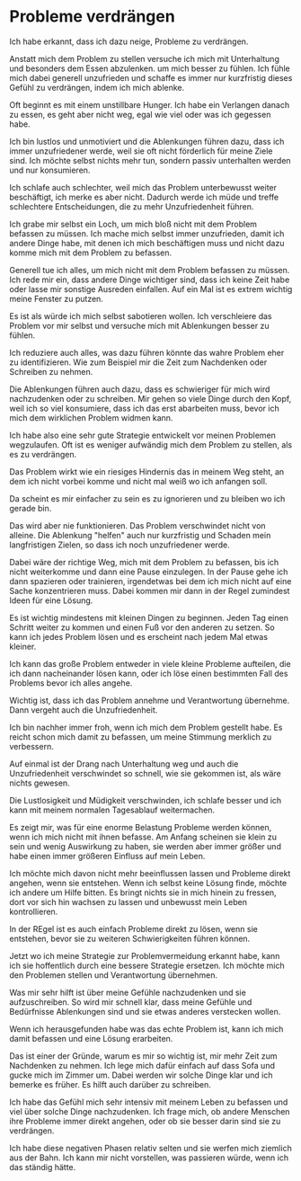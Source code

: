 # Probleme verdrängen

Ich habe erkannt, dass ich dazu neige, Probleme zu verdrängen.

Anstatt mich dem Problem zu stellen versuche ich mich mit Unterhaltung und besonders dem Essen abzulenken. um mich besser zu fühlen. Ich fühle mich dabei generell unzufrieden und schaffe es immer nur kurzfristig dieses Gefühl zu verdrängen, indem ich mich ablenke.

Oft beginnt es mit einem unstillbare Hunger. Ich habe ein Verlangen danach zu essen, es geht aber nicht weg, egal wie viel oder was ich gegessen habe.

Ich bin lustlos und unmotiviert und die Ablenkungen führen dazu, dass ich immer unzufriedener werde, weil sie oft nicht förderlich für meine Ziele sind. Ich möchte selbst nichts mehr tun, sondern passiv unterhalten werden und nur konsumieren.

Ich schlafe auch schlechter, weil mich das Problem unterbewusst weiter beschäftigt, ich merke es aber nicht. Dadurch werde ich müde und treffe schlechtere Entscheidungen, die zu mehr Unzufriedenheit führen.

Ich grabe mir selbst ein Loch, um mich bloß nicht mit dem Problem befassen zu müssen. Ich mache mich selbst immer unzufrieden, damit ich andere Dinge habe, mit denen ich mich beschäftigen muss und nicht dazu komme mich mit dem Problem zu befassen.

Generell tue ich alles, um mich nicht mit dem Problem befassen zu müssen. Ich rede mir ein, dass andere Dinge wichtiger sind, dass ich keine Zeit habe oder lasse mir sonstige Ausreden einfallen. Auf ein Mal ist es extrem wichtig meine Fenster zu putzen.

Es ist als würde ich mich selbst sabotieren wollen. Ich verschleiere das Problem vor mir selbst und versuche mich mit Ablenkungen besser zu fühlen.

Ich reduziere auch alles, was dazu führen könnte das wahre Problem eher zu identifizieren. Wie zum Beispiel mir die Zeit zum Nachdenken oder Schreiben zu nehmen.

Die Ablenkungen führen auch dazu, dass es schwieriger für mich wird nachzudenken oder zu schreiben. Mir gehen so viele Dinge durch den Kopf, weil ich so viel konsumiere, dass ich das erst abarbeiten muss, bevor ich mich dem wirklichen Problem widmen kann.

Ich habe also eine sehr gute Strategie entwickelt vor meinen Problemen wegzulaufen. Oft ist es weniger aufwändig mich dem Problem zu stellen, als es zu verdrängen.

Das Problem wirkt wie ein riesiges Hindernis das in meinem Weg steht, an dem ich nicht vorbei komme und nicht mal weiß wo ich anfangen soll.

Da scheint es mir einfacher zu sein es zu ignorieren und zu bleiben wo ich gerade bin.

Das wird aber nie funktionieren. Das Problem verschwindet nicht von alleine. Die Ablenkung "helfen" auch nur kurzfristig und Schaden mein langfristigen Zielen, so dass ich noch unzufriedener werde.

Dabei wäre der richtige Weg, mich mit dem Problem zu befassen, bis ich nicht weiterkomme und dann eine Pause einzulegen. In der Pause gehe ich dann spazieren oder trainieren, irgendetwas bei dem ich mich nicht auf eine Sache konzentrieren muss. Dabei kommen mir dann in der Regel zumindest Ideen für eine Lösung.

Es ist wichtig mindestens mit kleinen Dingen zu beginnen. Jeden Tag einen Schritt weiter zu kommen und einen Fuß vor den anderen zu setzen. So kann ich jedes Problem lösen und es erscheint nach jedem Mal etwas kleiner.

Ich kann das große Problem entweder in viele kleine Probleme aufteilen, die ich dann nacheinander lösen kann, oder ich löse einen bestimmten Fall des Problems bevor ich alles angehe.

Wichtig ist, dass ich das Problem annehme und Verantwortung übernehme. Dann vergeht auch die Unzufriedenheit.

Ich bin nachher immer froh, wenn ich mich dem Problem gestellt habe. Es reicht schon mich damit zu befassen, um meine Stimmung merklich zu verbessern.

Auf einmal ist der Drang nach Unterhaltung weg und auch die Unzufriedenheit verschwindet so schnell, wie sie gekommen ist, als wäre nichts gewesen.

Die Lustlosigkeit und Müdigkeit verschwinden, ich schlafe besser und ich kann mit meinem normalen Tagesablauf weitermachen.

Es zeigt mir, was für eine enorme Belastung Probleme werden können, wenn ich mich nicht mit ihnen befasse. Am Anfang scheinen sie klein zu sein und wenig Auswirkung zu haben, sie werden aber immer größer und habe einen immer größeren Einfluss auf mein Leben.

Ich möchte mich davon nicht mehr beeinflussen lassen und Probleme direkt angehen, wenn sie entstehen. Wenn ich selbst keine Lösung finde, möchte ich andere um Hilfe bitten. Es bringt nichts sie in mich hinein zu fressen, dort vor sich hin wachsen zu lassen und unbewusst mein Leben kontrollieren.

In der REgel ist es auch einfach Probleme direkt zu lösen, wenn sie entstehen, bevor sie zu weiteren Schwierigkeiten führen können.

Jetzt wo ich meine Strategie zur Problemvermeidung erkannt habe, kann ich sie hoffentlich durch eine bessere Strategie ersetzen. Ich möchte mich den Problemen stellen und Verantwortung übernehmen.

Was mir sehr hilft ist über meine Gefühle nachzudenken und sie aufzuschreiben. So wird mir schnell klar, dass meine Gefühle und Bedürfnisse Ablenkungen sind und sie etwas anderes verstecken wollen.

Wenn ich herausgefunden habe was das echte Problem ist, kann ich mich damit befassen und eine Lösung erarbeiten.

Das ist einer der Gründe, warum es mir so wichtig ist, mir mehr Zeit zum Nachdenken zu nehmen. Ich lege mich dafür einfach auf dass Sofa und gucke mich im Zimmer um. Dabei werden wir solche Dinge klar und ich bemerke es früher. Es hilft auch darüber zu schreiben.

Ich habe das Gefühl mich sehr intensiv mit meinem Leben zu befassen und viel über solche Dinge nachzudenken. Ich frage mich, ob andere Menschen ihre Probleme immer direkt angehen, oder ob sie besser darin sind sie zu verdrängen. 

Ich habe diese negativen Phasen relativ selten und sie werfen mich ziemlich aus der Bahn. Ich kann mir nicht vorstellen, was passieren würde, wenn ich das ständig hätte.
